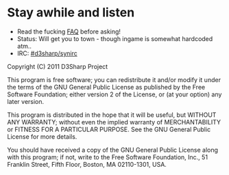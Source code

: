# Stay awhile and listen

* Read the fucking [FAQ](/raistlinthewiz/d3sharp/wiki/FAQ) before asking!
* Status: Will get you to town - though ingame is somewhat hardcoded atm..
* IRC: [#d3sharp/synirc](http://cbe002.chat.mibbit.com/?server=irc.synIRC.net&channel=%23d3sharp)

Copyright (C) 2011 D3Sharp Project

This program is free software; you can redistribute it and/or
modify it under the terms of the GNU General Public License
as published by the Free Software Foundation; either version 2
of the License, or (at your option) any later version.

This program is distributed in the hope that it will be useful,
but WITHOUT ANY WARRANTY; without even the implied warranty of
MERCHANTABILITY or FITNESS FOR A PARTICULAR PURPOSE.  See the
GNU General Public License for more details.

You should have received a copy of the GNU General Public License
along with this program; if not, write to the Free Software
Foundation, Inc., 51 Franklin Street, Fifth Floor, Boston, MA  02110-1301, USA.
